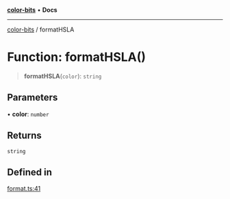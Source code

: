 [**color-bits**](../README.md) • **Docs**

***

[color-bits](../README.md) / formatHSLA

# Function: formatHSLA()

> **formatHSLA**(`color`): `string`

## Parameters

• **color**: `number`

## Returns

`string`

## Defined in

[format.ts:41](https://github.com/romgrk/color-bits/blob/b365b323832db5ef849692fab31824cf62056780/src/format.ts#L41)
